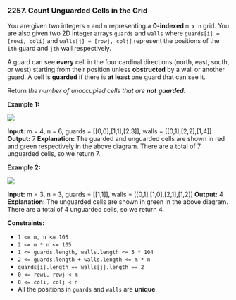 ### 2257\. Count Unguarded Cells in the Grid

You are given two integers `m` and `n` representing a **0-indexed** `m x n` grid. You are also given two 2D integer arrays `guards` and `walls` where `guards[i] = [rowi, coli]` and `walls[j] = [rowj, colj]` represent the positions of the `ith` guard and `jth` wall respectively.

A guard can see **every** cell in the four cardinal directions (north, east, south, or west) starting from their position unless **obstructed** by a wall or another guard. A cell is **guarded** if there is **at least** one guard that can see it.

Return _the number of unoccupied cells that are **not** **guarded**._

**Example 1:**

![](https://assets.leetcode.com/uploads/2022/03/10/example1drawio2.png)

**Input:** m = 4, n = 6, guards = \[\[0,0\],\[1,1\],\[2,3\]\], walls = \[\[0,1\],\[2,2\],\[1,4\]\]
**Output:** 7
**Explanation:** The guarded and unguarded cells are shown in red and green respectively in the above diagram.
There are a total of 7 unguarded cells, so we return 7.

**Example 2:**

![](https://assets.leetcode.com/uploads/2022/03/10/example2drawio.png)

**Input:** m = 3, n = 3, guards = \[\[1,1\]\], walls = \[\[0,1\],\[1,0\],\[2,1\],\[1,2\]\]
**Output:** 4
**Explanation:** The unguarded cells are shown in green in the above diagram.
There are a total of 4 unguarded cells, so we return 4.

**Constraints:**

*   `1 <= m, n <= 105`
*   `2 <= m * n <= 105`
*   `1 <= guards.length, walls.length <= 5 * 104`
*   `2 <= guards.length + walls.length <= m * n`
*   `guards[i].length == walls[j].length == 2`
*   `0 <= rowi, rowj < m`
*   `0 <= coli, colj < n`
*   All the positions in `guards` and `walls` are **unique**.
